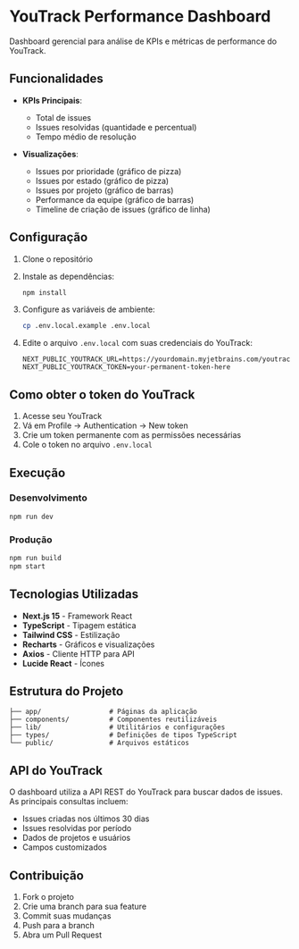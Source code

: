 # YouTrack Performance Dashboard

Dashboard gerencial para análise de KPIs e métricas de performance do YouTrack.

## Funcionalidades

- **KPIs Principais**:
  - Total de issues
  - Issues resolvidas (quantidade e percentual)
  - Tempo médio de resolução

- **Visualizações**:
  - Issues por prioridade (gráfico de pizza)
  - Issues por estado (gráfico de pizza)
  - Issues por projeto (gráfico de barras)
  - Performance da equipe (gráfico de barras)
  - Timeline de criação de issues (gráfico de linha)

## Configuração

1. Clone o repositório
2. Instale as dependências:
   ```bash
   npm install
   ```

3. Configure as variáveis de ambiente:
   ```bash
   cp .env.local.example .env.local
   ```

4. Edite o arquivo `.env.local` com suas credenciais do YouTrack:
   ```
   NEXT_PUBLIC_YOUTRACK_URL=https://yourdomain.myjetbrains.com/youtrack
   NEXT_PUBLIC_YOUTRACK_TOKEN=your-permanent-token-here
   ```

## Como obter o token do YouTrack

1. Acesse seu YouTrack
2. Vá em Profile → Authentication → New token
3. Crie um token permanente com as permissões necessárias
4. Cole o token no arquivo `.env.local`

## Execução

### Desenvolvimento
```bash
npm run dev
```

### Produção
```bash
npm run build
npm start
```

## Tecnologias Utilizadas

- **Next.js 15** - Framework React
- **TypeScript** - Tipagem estática
- **Tailwind CSS** - Estilização
- **Recharts** - Gráficos e visualizações
- **Axios** - Cliente HTTP para API
- **Lucide React** - Ícones

## Estrutura do Projeto

```
├── app/                 # Páginas da aplicação
├── components/          # Componentes reutilizáveis
├── lib/                 # Utilitários e configurações
├── types/               # Definições de tipos TypeScript
└── public/              # Arquivos estáticos
```

## API do YouTrack

O dashboard utiliza a API REST do YouTrack para buscar dados de issues. As principais consultas incluem:

- Issues criadas nos últimos 30 dias
- Issues resolvidas por período
- Dados de projetos e usuários
- Campos customizados

## Contribuição

1. Fork o projeto
2. Crie uma branch para sua feature
3. Commit suas mudanças
4. Push para a branch
5. Abra um Pull Request